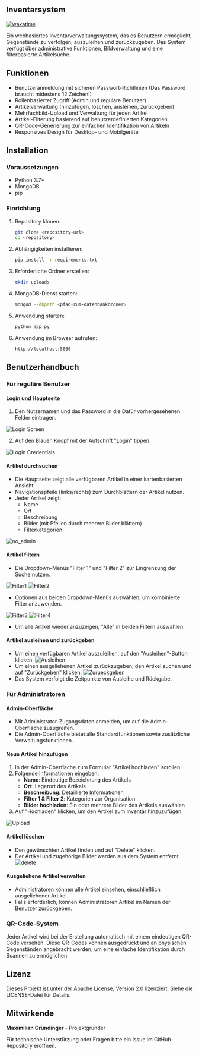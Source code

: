 ## Inventarsystem

[![wakatime](https://wakatime.com/badge/user/30b8509f-5e17-4d16-b6b8-3ca0f3f936d3/project/8a380b7f-389f-4a7e-8877-0fe9e1a4c243.svg)](https://wakatime.com/badge/user/30b8509f-5e17-4d16-b6b8-3ca0f3f936d3/project/8a380b7f-389f-4a7e-8877-0fe9e1a4c243)

Ein webbasiertes Inventarverwaltungssystem, das es Benutzern ermöglicht, Gegenstände zu verfolgen, auszuleihen und zurückzugeben. Das System verfügt über administrative Funktionen, Bildverwaltung und eine filterbasierte Artikelsuche.

## Funktionen
- Benutzeranmeldung mit sicheren Passwort-Richtlinien (Das Password braucht midestens 12 Zeichen!)
- Rollenbasierter Zugriff (Admin und reguläre Benutzer)
- Artikelverwaltung (hinzufügen, löschen, ausleihen, zurückgeben)
- Mehrfachbild-Upload und Verwaltung für jeden Artikel
- Artikel-Filterung basierend auf benutzerdefinierten Kategorien
- QR-Code-Generierung zur einfachen Identifikation von Artikeln
- Responsives Design für Desktop- und Mobilgeräte

## Installation

### Voraussetzungen
- Python 3.7+
- MongoDB
- pip

### Einrichtung

1. Repository klonen:
   ```sh
   git clone <repository-url>
   cd <repository>
   ```
2. Abhängigkeiten installieren:
   ```sh
   pip install -r requirements.txt
   ```
3. Erforderliche Ordner erstellen:
   ```sh
   mkdir uploads
   ```
4. MongoDB-Dienst starten:
   ```sh
   mongod --dbpath <pfad-zum-datenbankordner>
   ```
5. Anwendung starten:
   ```sh
   python app.py
   ```
6. Anwendung im Browser aufrufen:
   ```
   http://localhost:5000
   ```

## Benutzerhandbuch

### Für reguläre Benutzer

#### Login und Hauptseite
1. Den Nutzernamen und das Password in die Dafür vorhergesehenen Felder eintragen.

![Login Screen](Images/Login.png)

2. Auf den Blauen Knopf mit der Aufschrift "Login" tippen.

![Login Credentials](Images/Login_cred.png)


#### Artikel durchsuchen
- Die Hauptseite zeigt alle verfügbaren Artikel in einer kartenbasierten Ansicht.
- Navigationspfeile (links/rechts) zum Durchblättern der Artikel nutzen.
- Jeder Artikel zeigt:
  - Name
  - Ort
  - Beschreibung
  - Bilder (mit Pfeilen durch mehrere Bilder blättern)
  - Filterkategorien

![no_admin](Images/no_admin.png)

#### Artikel filtern
- Die Dropdown-Menüs "Filter 1" und "Filter 2" zur Eingrenzung der Suche nutzen.

![Filter1](Images/Filter1.png) ![Filter2](Images/Filter2.png)

- Optionen aus beiden Dropdown-Menüs auswählen, um kombinierte Filter anzuwenden.

![Filter3](Images/Filter3.png) ![Filter4](Images/Filter4.png)

- Um alle Artikel wieder anzuzeigen, "Alle" in beiden Filtern auswählen.

#### Artikel ausleihen und zurückgeben
- Um einen verfügbaren Artikel auszuleihen, auf den "Ausleihen"-Button klicken.
![Ausleihen](Images/Ausleihen.png)
- Um einen ausgeliehenen Artikel zurückzugeben, den Artikel suchen und auf "Zurückgeben" klicken.
![Zurueckgeben](Images/Zurueckgeben.png)
- Das System verfolgt die Zeitpunkte von Ausleihe und Rückgabe.

### Für Administratoren

#### Admin-Oberfläche
- Mit Administrator-Zugangsdaten anmelden, um auf die Admin-Oberfläche zuzugreifen.
- Die Admin-Oberfläche bietet alle Standardfunktionen sowie zusätzliche Verwaltungsfunktionen.

#### Neue Artikel hinzufügen
1. In der Admin-Oberfläche zum Formular "Artikel hochladen" scrollen.
2. Folgende Informationen eingeben:
   - **Name**: Eindeutige Bezeichnung des Artikels
   - **Ort**: Lagerort des Artikels
   - **Beschreibung**: Detaillierte Informationen
   - **Filter 1 & Filter 2**: Kategorien zur Organisation
   - **Bilder hochladen**: Ein oder mehrere Bilder des Artikels auswählen
3. Auf "Hochladen" klicken, um den Artikel zum Inventar hinzuzufügen.

![Upload](Images/Upload.png)

#### Artikel löschen
- Den gewünschten Artikel finden und auf "Delete" klicken.
- Der Artikel und zugehörige Bilder werden aus dem System entfernt.
![delete](Images/delete.png)

#### Ausgeliehene Artikel verwalten
- Administratoren können alle Artikel einsehen, einschließlich ausgeliehener Artikel.
- Falls erforderlich, können Administratoren Artikel im Namen der Benutzer zurückgeben.

### QR-Code-System
Jeder Artikel wird bei der Erstellung automatisch mit einem eindeutigen QR-Code versehen. Diese QR-Codes können ausgedruckt und an physischen Gegenständen angebracht werden, um eine einfache Identifikation durch Scannen zu ermöglichen.

## Lizenz
Dieses Projekt ist unter der Apache License, Version 2.0 lizenziert. Siehe die LICENSE-Datei für Details.

## Mitwirkende
**Maximilian Gründinger** - Projektgründer

Für technische Unterstützung oder Fragen bitte ein Issue im GitHub-Repository eröffnen.
